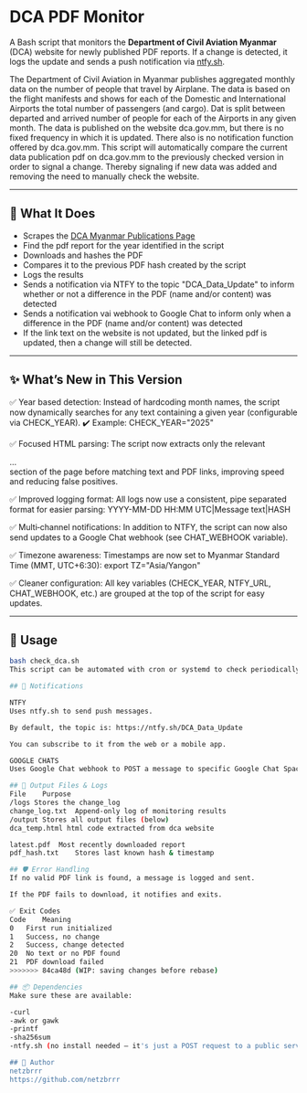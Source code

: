 # DCA PDF Monitor

A Bash script that monitors the **Department of Civil Aviation Myanmar** (DCA) website for newly published PDF reports. If a change is detected, it logs the update and sends a push notification via [ntfy.sh](https://ntfy.sh).

The Department of Civil Aviation in Myanmar publishes aggregated monthly data on the number of people that travel by Airplane. 
The data is based on the flight manifests and shows for each of the Domestic and International Airports the total number of passengers (and cargo).
Dat is split between departed and arrived number of people for each of the Airports in any given month. 
The data is published on the website dca.gov.mm, but there is no fixed frequency in which it is updated. 
There also is no notification function offered by dca.gov.mm. 
This script will automatically compare the current data publication pdf on dca.gov.mm to the previously checked version in order to signal a change.
Thereby signaling if new data was added and removing the need to manually check the website.

---

## 📌 What It Does

- Scrapes the [DCA Myanmar Publications Page](https://dcamyanmar.com/dcadca/index.php?option=com_content&view=article&id=29)
- Find the pdf report for the year identified in the script
- Downloads and hashes the PDF
- Compares it to the previous PDF hash created by the script
- Logs the results
- Sends a notification via NTFY to the topic "DCA_Data_Update" to inform whether or not a difference in the PDF (name and/or content) was detected
- Sends a notification vai webhook to Google Chat to inform only when a difference in the PDF (name and/or content) was detected
- If the link text on the website is not updated, but the linked pdf is updated, then a change will still be detected.

---

## ✨ What’s New in This Version
✅ Year based detection:
Instead of hardcoding month names, the script now dynamically searches for any text containing a given year (configurable via CHECK_YEAR).
✔️ Example: CHECK_YEAR="2025"

✅ Focused HTML parsing:
The script now extracts only the relevant <div class="text-download">…</div> section of the page before matching text and PDF links, improving speed and reducing false positives.

✅ Improved logging format:
All logs now use a consistent, pipe separated format for easier parsing: YYYY-MM-DD HH:MM UTC|Message text|HASH

✅ Multi‑channel notifications:
In addition to NTFY, the script can now also send updates to a Google Chat webhook (see CHAT_WEBHOOK variable).

✅ Timezone awareness:
Timestamps are now set to Myanmar Standard Time (MMT, UTC+6:30): export TZ="Asia/Yangon"

✅ Cleaner configuration:
All key variables (CHECK_YEAR, NTFY_URL, CHAT_WEBHOOK, etc.) are grouped at the top of the script for easy updates.

---

## 🚀 Usage

```bash
bash check_dca.sh
This script can be automated with cron or systemd to check periodically.

## 🔔 Notifications

NTFY
Uses ntfy.sh to send push messages.

By default, the topic is: https://ntfy.sh/DCA_Data_Update

You can subscribe to it from the web or a mobile app.

GOOGLE CHATS
Uses Google Chat webhook to POST a message to specific Google Chat Space

## 📂 Output Files & Logs
File	Purpose
/logs Stores the change_log
change_log.txt	Append-only log of monitoring results
/output Stores all output files (below)
dca_temp.html html code extracted from dca website

latest.pdf	Most recently downloaded report
pdf_hash.txt	Stores last known hash & timestamp

## 🛡️ Error Handling
If no valid PDF link is found, a message is logged and sent.

If the PDF fails to download, it notifies and exits.

✅ Exit Codes
Code	Meaning
0	First run initialized
1	Success, no change
2	Success, change detected
20	No text or no PDF found
21	PDF download failed
>>>>>>> 84ca48d (WIP: saving changes before rebase)

## 📦 Dependencies
Make sure these are available:

-curl
-awk or gawk
-printf
-sha256sum
-ntfy.sh (no install needed — it's just a POST request to a public service)

## 👤 Author
netzbrrr
https://github.com/netzbrrr
